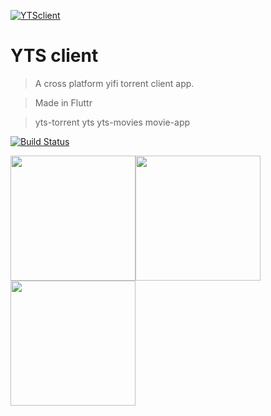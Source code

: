 <a href="https://github.com/sumeetmathpati/yts_client"><img src="https://raw.githubusercontent.com/sumeetmathpati/yts_client/master/assets/icon/icon.png" title="YTSclient" alt="YTSclient"></a>

# YTS client

> A cross platform yifi torrent client app.

> Made in Fluttr

> yts-torrent yts yts-movies movie-app

[![Build Status](http://img.shields.io/travis/badges/badgerbadgerbadger.svg?style=flat-square)](https://travis-ci.org/badges/badgerbadgerbadger)

<img src = "https://raw.githubusercontent.com/sumeetmathpati/yts_client/master/screenshots/1.jpg" width ="200" /><img src = "https://raw.githubusercontent.com/sumeetmathpati/yts_client/master/screenshots/1\2.jpg" width ="200" /><img src = "https://raw.githubusercontent.com/sumeetmathpati/yts_client/master/screenshots/1\3.jpg" width ="200" />
